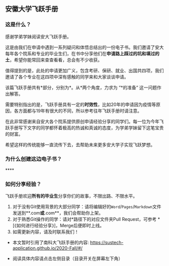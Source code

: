 ## 安徽大学飞跃手册

### 这是什么？

感谢学弟学妹阅读安大飞跃手册。

这是由我们在申请中遇到一系列疑问和体悟总结出的一份电子书。我们邀请了安大每年各个院系和专业的毕业生们，在书中分享他们在**申请路上踩过的坑和填过的土**，希望你能常回来查查看看，总会有不少收获。

值得提到的是，此处的申请更加广义，包含考研、保研、就业、出国共四项，我们邀请了各个专业在这四项中深有感触的同学来和大家谈谈申请。

该篇飞跃手册共有\*部分，分别为\*。从\*两个角度，力求为 “\*的准备“ 这一问题作出解答。

需要特别指出的是，飞跃手册具有一定的**时效性**，比如20年的申请因为疫情等原因，各方面都与19年有很大的不同，所以参考往年飞跃手册时请注意。

在此非常感谢来自安大各个院系提供原创申请经验分享的同学们。每一位为今年飞跃手册写下文字的同学都怀着极高的热诚和真诚的态度，为学弟学妹留下这笔宝贵的财富。

希望这样的传统能够一直流传下去，去帮助未来更多安大学子实现飞跃梦想。

### 为什么创建这边电子书？

\****

### 如何分享经验？

飞跃手册欢迎**所有的毕业生**分享你们的故事，不限出路、不限水平。

1. 对于没有Git使用背景的大部分同学：请将编辑好的`Word`/`Pages`/`Markdown`文件发送到**.com**或**.com**，我们会帮助你上架。
2. 对于熟悉Git操作的同学：请对\*路径下的对应文件夹Pull Request，可参考 \*[《如何进行经验分享》]，Merge后便即时上线。
3. 如需更新内容，请及时联系我们！

* 本文暂时引用了南科大飞跃手册的内容: https://sustech-application.github.io/2020-Fall/#/

* 阅读具体内容请点击左侧目录（目录开关在屏幕左下角）

